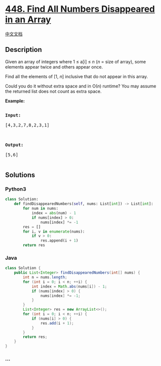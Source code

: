 # [448. Find All Numbers Disappeared in an Array](https://leetcode.com/problems/find-all-numbers-disappeared-in-an-array)

[中文文档](/solution/0400-0499/0448.Find%20All%20Numbers%20Disappeared%20in%20an%20Array/README.md)

## Description

<p>Given an array of integers where 1 &le; a[i] &le; <i>n</i> (<i>n</i> = size of array), some elements appear twice and others appear once.</p>

<p>Find all the elements of [1, <i>n</i>] inclusive that do not appear in this array.</p>

<p>Could you do it without extra space and in O(<i>n</i>) runtime? You may assume the returned list does not count as extra space.</p>

<p><b>Example:</b>

<pre>

<b>Input:</b>

[4,3,2,7,8,2,3,1]



<b>Output:</b>

[5,6]

</pre>

</p>

## Solutions

<!-- tabs:start -->

### **Python3**

```python
class Solution:
    def findDisappearedNumbers(self, nums: List[int]) -> List[int]:
        for num in nums:
            index = abs(num) - 1
            if nums[index] > 0:
                nums[index] *= -1
        res = []
        for i, v in enumerate(nums):
            if v > 0:
                res.append(i + 1)
        return res
```

### **Java**

```java
class Solution {
    public List<Integer> findDisappearedNumbers(int[] nums) {
        int n = nums.length;
        for (int i = 0; i < n; ++i) {
            int index = Math.abs(nums[i]) - 1;
            if (nums[index] > 0) {
                nums[index] *= -1;
            }
        }
        List<Integer> res = new ArrayList<>();
        for (int i = 0; i < n; ++i) {
            if (nums[i] > 0) {
                res.add(i + 1);
            }
        }
        return res;
    }
}
```

### **...**

```

```

<!-- tabs:end -->
